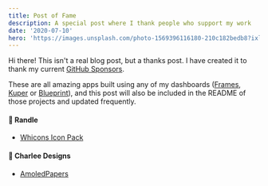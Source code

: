 ```yaml
---
title: Post of Fame
description: A special post where I thank people who support my work
date: '2020-07-10'
hero: 'https://images.unsplash.com/photo-1569396116180-210c182bedb8?ixlib=rb-1.2.1&q=80&fm=jpg&crop=entropy&cs=tinysrgb&dl=alexander-sinn-KgLtFCgfC28-unsplash.jpg'
---
```


Hi there!
This isn't a real blog post, but a thanks post. I have created it to thank my current [GitHub Sponsors](https://github.com/users/jahirfiquitiva/sponsorship).

These are all amazing apps built using any of my dashboards ([Frames](https://github.com/jahirfiquitiva/Frames), [Kuper](https://github.com/jahirfiquitiva/Kuper) or [Blueprint](https://github.com/jahirfiquitiva/Blueprint)), and this post will also be included in the README of those projects and updated frequently.

#### 🔮 Randle
* [Whicons Icon Pack](https://play.google.com/store/apps/details?id=com.whicons.iconpack)

#### 🔮 Charlee Designs
* [AmoledPapers](https://play.google.com/store/apps/details?id=pl.mhcharlee.amoledpapers)

<!--
#### 🔮 YoG
* [Joy Walls](https://play.google.com/store/apps/details?id=app.yog.joywalls)
* [Prism](https://play.google.com/store/apps/details?id=prism.kustom.pack)
-->
